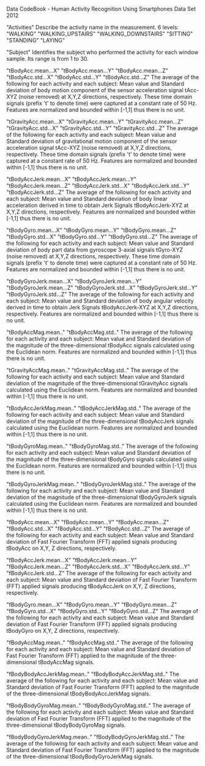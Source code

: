 Data CodeBook - Human Activity Recognition Using Smartphones Data Set 2012

"Activities"
	Describe the activity name in the measurement. 6 levels:
	"WALKING"
	"WALKING_UPSTAIRS"
	"WALKING_DOWNSTAIRS"
	"SITTING"
	"STANDING"
	"LAYING"


"Subject"
	Identifies the subject who performed the activity for each window sample. Its range is from 1 to 30.


"tBodyAcc.mean...X"
"tBodyAcc.mean...Y"
"tBodyAcc.mean...Z"
"tBodyAcc.std...X"
"tBodyAcc.std...Y"
"tBodyAcc.std...Z"
	The average of the following for each activity and each subject: Mean value and Standard deviation of body motion component of the sensor acceleration signal tAcc-XYZ (noise removed) at X,Y,Z directions, respectively.  These time domain signals (prefix 't' to denote time) were captured at a constant rate of 50 Hz. Features are normalized and bounded within [-1,1] thus there is no unit.
	

"tGravityAcc.mean...X"
"tGravityAcc.mean...Y"
"tGravityAcc.mean...Z"
"tGravityAcc.std...X"
"tGravityAcc.std...Y"
"tGravityAcc.std...Z"
	The average of the following for each activity and each subject: Mean value and Standard deviation of gravitational motion component of the sensor acceleration signal tAcc-XYZ (noise removed) at X,Y,Z directions, respectively.  These time domain signals (prefix 't' to denote time) were captured at a constant rate of 50 Hz. Features are normalized and bounded within [-1,1] thus there is no unit.


"tBodyAccJerk.mean...X"
"tBodyAccJerk.mean...Y"
"tBodyAccJerk.mean...Z"
"tBodyAccJerk.std...X"
"tBodyAccJerk.std...Y"
"tBodyAccJerk.std...Z"
	The average of the following for each activity and each subject: Mean value and Standard deviation of body linear acceleration derived in time to obtain Jerk Signals tBodyAccJerk-XYZ at X,Y,Z directions, respectively. Features are normalized and bounded within [-1,1] thus there is no unit.


"tBodyGyro.mean...X"
"tBodyGyro.mean...Y"
"tBodyGyro.mean...Z"
"tBodyGyro.std...X"
"tBodyGyro.std...Y"
"tBodyGyro.std...Z"
	The average of the following for each activity and each subject: Mean value and Standard deviation of body part data from gyroscope 3-axial signals tGyro-XYZ (noise removed) at X,Y,Z directions, respectively.  These time domain signals (prefix 't' to denote time) were captured at a constant rate of 50 Hz. Features are normalized and bounded within [-1,1] thus there is no unit.


"tBodyGyroJerk.mean...X"
"tBodyGyroJerk.mean...Y"
"tBodyGyroJerk.mean...Z"
"tBodyGyroJerk.std...X"
"tBodyGyroJerk.std...Y"
"tBodyGyroJerk.std...Z"
	The average of the following for each activity and each subject: Mean value and Standard deviation of body angular velocity derived in time to obtain  Jerk Signals tBodyAccJerk-XYZ at X,Y,Z directions, respectively. Features are normalized and bounded within [-1,1] thus there is no unit.


"tBodyAccMag.mean.."
"tBodyAccMag.std.."
	The average of the following for each activity and each subject: Mean value and Standard deviation of the magnitude of the three-dimensional tBodyAcc signals calculated using the Euclidean norm. Features are normalized and bounded within [-1,1] thus there is no unit.


"tGravityAccMag.mean.."
"tGravityAccMag.std.."
	The average of the following for each activity and each subject: Mean value and Standard deviation of the magnitude of the three-dimensional tGravityAcc signals calculated using the Euclidean norm. Features are normalized and bounded within [-1,1] thus there is no unit.


"tBodyAccJerkMag.mean.."
"tBodyAccJerkMag.std.."
	The average of the following for each activity and each subject: Mean value and Standard deviation of the magnitude of the three-dimensional tBodyAccJerk signals calculated using the Euclidean norm. Features are normalized and bounded within [-1,1] thus there is no unit.


"tBodyGyroMag.mean.."
"tBodyGyroMag.std.."
	The average of the following for each activity and each subject: Mean value and Standard deviation of the magnitude of the three-dimensional tBodyGyro signals calculated using the Euclidean norm. Features are normalized and bounded within [-1,1] thus there is no unit.


"tBodyGyroJerkMag.mean.."
"tBodyGyroJerkMag.std.."
	The average of the following for each activity and each subject: Mean value and Standard deviation of the magnitude of the three-dimensional tBodyGyroJerk signals calculated using the Euclidean norm. Features are normalized and bounded within [-1,1] thus there is no unit.


"fBodyAcc.mean...X"
"fBodyAcc.mean...Y"
"fBodyAcc.mean...Z"
"fBodyAcc.std...X"
"fBodyAcc.std...Y"
"fBodyAcc.std...Z"
	 The average of the following for each activity and each subject: Mean value and Standard deviation of Fast Fourier Transform (FFT) applied signals producing tBodyAcc on X,Y, Z directions, respectively.


"fBodyAccJerk.mean...X"
"fBodyAccJerk.mean...Y"
"fBodyAccJerk.mean...Z"
"fBodyAccJerk.std...X"
"fBodyAccJerk.std...Y"
"fBodyAccJerk.std...Z"
	The average of the following for each activity and each subject: Mean value and Standard deviation of Fast Fourier Transform (FFT) applied signals producing tBodyAccJerk on X,Y, Z directions, respectively.


"fBodyGyro.mean...X"
"fBodyGyro.mean...Y"
"fBodyGyro.mean...Z"
"fBodyGyro.std...X"
"fBodyGyro.std...Y"
"fBodyGyro.std...Z"
	The average of the following for each activity and each subject: Mean value and Standard deviation of Fast Fourier Transform (FFT) applied signals producing tBodyGyro on X,Y, Z directions, respectively.


"fBodyAccMag.mean.."
"fBodyAccMag.std.."
	The average of the following for each activity and each subject: Mean value and Standard deviation of Fast Fourier Transform (FFT) applied to the magnitude of the three-dimensional tBodyAccMag signals.


"fBodyBodyAccJerkMag.mean.."
"fBodyBodyAccJerkMag.std.."
	The average of the following for each activity and each subject: Mean value and Standard deviation of Fast Fourier Transform (FFT) applied to the magnitude of the three-dimensional tBodyBodyAccJerkMag signals.


"fBodyBodyGyroMag.mean.."
"fBodyBodyGyroMag.std.."
	The average of the following for each activity and each subject: Mean value and Standard deviation of Fast Fourier Transform (FFT) applied to the magnitude of the three-dimensional tBodyBodyGyroMag signals.


"fBodyBodyGyroJerkMag.mean.."
"fBodyBodyGyroJerkMag.std.."
	The average of the following for each activity and each subject: Mean value and Standard deviation of Fast Fourier Transform (FFT) applied to the magnitude of the three-dimensional tBodyBodyGyroJerkMag signals.
